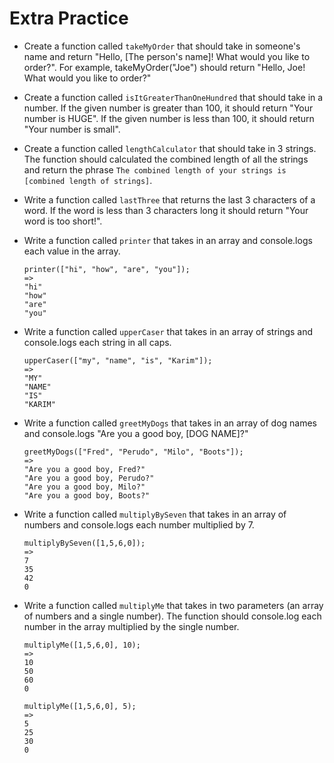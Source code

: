 # Extra Practice

- Create a function called `takeMyOrder` that should take in someone's name and return "Hello, [The person's name]! What would you like to order?". For example, takeMyOrder("Joe") should return "Hello, Joe! What would you like to order?"

- Create a function called `isItGreaterThanOneHundred` that should take in a number. If the given number is greater than 100, it should return "Your number is HUGE". If the given number is less than 100, it should return "Your number is small".

- Create a function called `lengthCalculator` that should take in 3 strings. The function should calculated the combined length of all the strings and return the phrase `The combined length of your strings is [combined length of strings]`.

- Write a function called `lastThree` that returns the last 3 characters of a word. If the word is less than 3 characters long it should return "Your word is too short!".

- Write a function called `printer` that takes in an array and console.logs each value in the array. 
	```
	printer(["hi", "how", "are", "you"]);
	=> 
	"hi"
	"how"
	"are"
	"you"
	``` 


- Write a function called `upperCaser` that takes in an array of strings and console.logs each string in all caps. 
	```
	upperCaser(["my", "name", "is", "Karim"]);
	=> 
	"MY"
	"NAME"
	"IS"
	"KARIM"
	```

- Write a function called `greetMyDogs` that takes in an array of dog names and console.logs "Are you a good boy, [DOG NAME]?"
	```
	greetMyDogs(["Fred", "Perudo", "Milo", "Boots"]);
	=> 
	"Are you a good boy, Fred?"
	"Are you a good boy, Perudo?"
	"Are you a good boy, Milo?"
	"Are you a good boy, Boots?"
	```

- Write a function called `multiplyBySeven` that takes in an array of numbers and console.logs each number multiplied by 7. 
	```
	multiplyBySeven([1,5,6,0]);
	=> 
	7
	35
	42
	0
	```

- Write a function called `multiplyMe` that takes in two parameters (an array of numbers and a single number). The function should console.log each number in the array multiplied by the single number. 
	```
	multiplyMe([1,5,6,0], 10);
	=> 
	10
	50
	60
	0
	```
	```
	multiplyMe([1,5,6,0], 5);
	=> 
	5
	25
	30
	0
	```



